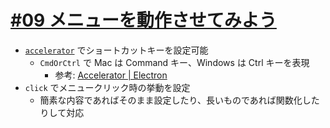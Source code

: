 # [#09 メニューを動作させてみよう](https://dotinstall.com/lessons/basic_electron/36209)

- [`accelerator`](https://www.electronjs.org/docs/api/menu-item#menuitemaccelerator) でショートカットキーを設定可能
  - `CmdOrCtrl` で Mac は Command キー、Windows は Ctrl キーを表現
    - 参考: [Accelerator | Electron](https://www.electronjs.org/docs/api/accelerator)
- `click` でメニュークリック時の挙動を設定
  - 簡素な内容であればそのまま設定したり、長いものであれば関数化したりして対応
